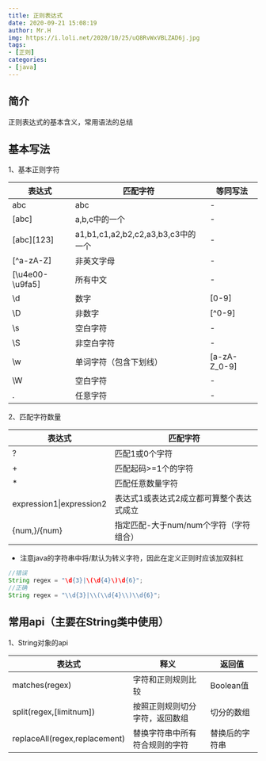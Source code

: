 ```yaml
---
title: 正则表达式
date: 2020-09-21 15:08:19
author: Mr.H
img: https://i.loli.net/2020/10/25/uQ8RvWxVBLZAD6j.jpg
tags:
- [正则]
categories:
- [java]
---
```


## 简介
正则表达式的基本含义，常用语法的总结
<!-- more -->

## 基本写法

1、基本正则字符

|表达式|匹配字符|等同写法|
|---|---|---|
|abc|abc|-|
|[abc]|a,b,c中的一个|-|
|[abc][123]|a1,b1,c1,a2,b2,c2,a3,b3,c3中的一个|-|
|[^a-zA-Z]|非英文字母|-|
|[\u4e00-\u9fa5]|所有中文|-|
|\d|数字|[0-9]|
|\D|非数字|[^0-9]|
|\s|空白字符|-|
|\S|非空白字符|-|
|\w|单词字符（包含下划线）|[a-zA-Z_0-9]|
|\W|空白字符|-|
|.|任意字符|-|

2、匹配字符数量

|表达式|匹配字符|
|---|---|
|?|匹配1或0个字符|
|+|匹配起码>=1个的字符|
|*|匹配任意数量字符|
|expression1\|expression2|表达式1或表达式2成立都可算整个表达式成立|
|{num,}/{num}|指定匹配-大于num/num个字符（字符组合）|

+ 注意java的字符串中将/默认为转义字符，因此在定义正则时应该加双斜杠
```java
//错误
String regex = "\d{3}|\(\d{4}\)\d{6}";
//正确
String regex = "\\d{3}|\\(\\d{4}\\)\\d{6}";
```

## 常用api（主要在String类中使用）

1、String对象的api

|表达式|释义|返回值|
|---|---|---|
|matches(regex)|字符和正则规则比较|Boolean值|
|split(regex,[limitnum])|按照正则规则切分字符，返回数组|切分的数组|
|replaceAll(regex,replacement)|替换字符串中所有符合规则的字符|替换后的字符串|
